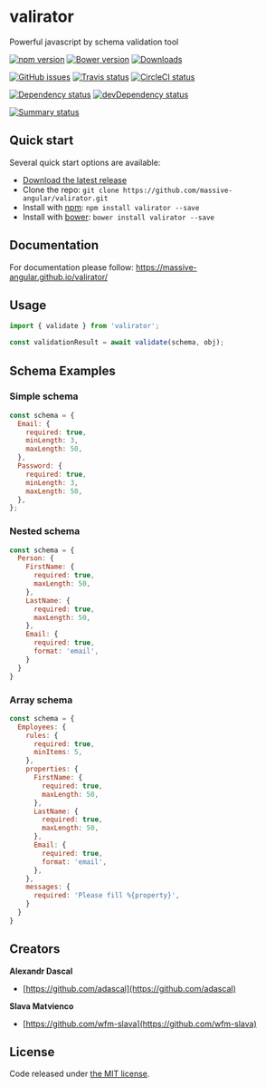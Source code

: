 # valirator
Powerful javascript by schema validation tool

[![npm version][npm-image]][npm-url] [![Bower version][bower-image]][bower-url] [![Downloads][downloads-image]][downloads-url]

[![GitHub issues][github-image]][github-url] [![Travis status][travis-image]][travis-url] [![CircleCI status][circleci-image]][circleci-url]

[![Dependency status][david-image]][david-url] [![devDependency status][david-dev-image]][david-dev-url]

[![Summary status][nodei-image]][nodei-url]

## Quick start
Several quick start options are available:

* [Download the latest release][download-url]
* Clone the repo: `git clone https://github.com/massive-angular/valirator.git`
* Install with [npm][npm-url]: `npm install valirator --save`
* Install with [bower][bower-url]: `bower install valirator --save`

## Documentation
For documentation please follow: https://massive-angular.github.io/valirator/

## Usage
```javascript
import { validate } from 'valirator';

const validationResult = await validate(schema, obj);
```

## Schema Examples

### Simple schema
```javascript
const schema = {
  Email: {
    required: true,
    minLength: 3,
    maxLength: 50,
  },
  Password: {
    required: true,
    minLength: 3,
    maxLength: 50,
  },
};
```

### Nested schema
```javascript
const schema = {
  Person: {
    FirstName: {
      required: true,
      maxLength: 50,
    },
    LastName: {
      required: true,
      maxLength: 50,
    },
    Email: {
      required: true,
      format: 'email',
    }
  }
}
```

### Array schema
```javascript
const schema = {
  Employees: {
    rules: {
      required: true,
      minItems: 5,
    },
    properties: {
      FirstName: {
        required: true,
        maxLength: 50,
      },
      LastName: {
        required: true,
        maxLength: 50,
      },
      Email: {
        required: true,
        format: 'email',
      },
    },
    messages: {
      required: 'Please fill %{property}',
    }
  }
}
```

## Creators
**Alexandr Dascal**
* [https://github.com/adascal](https://github.com/adascal)

**Slava Matvienco**
* [https://github.com/wfm-slava](https://github.com/wfm-slava)

## License
Code released under [the MIT license](http://spdx.org/licenses/MIT).

[npm-url]: https://npmjs.com/package/valirator
[npm-image]: https://img.shields.io/npm/v/valirator.svg
[bower-url]: https://bower.io/search/?q=valirator
[bower-image]: https://img.shields.io/bower/v/valirator.svg
[github-url]: https://github.com/massive-angular/valirator/issues
[github-image]: https://img.shields.io/github/issues/massive-angular/valirator.svg
[travis-url]: https://travis-ci.org/massive-angular/valirator
[travis-image]: https://img.shields.io/travis/massive-angular/valirator/master.svg
[circleci-url]: https://circleci.com/gh/massive-angular/valirator
[circleci-image]: https://img.shields.io/circleci/project/massive-angular/valirator/master.svg
[david-url]: https://david-dm.org/massive-angular/valirator
[david-image]: https://img.shields.io/david/massive-angular/valirator.svg
[david-dev-url]: https://david-dm.org/massive-angular/valirator?type=dev
[david-dev-image]: https://img.shields.io/david/dev/massive-angular/valirator.svg
[nodei-url]: https://npmjs.com/package/valirator
[nodei-image]: https://nodei.co/npm/valirator.svg?downloads=true&downloadRank=true&stars=true
[download-url]: https://github.com/massive-angular/valirator/archive/v1.7.5.zip
[downloads-url]: https://npmjs.com/package/valirator
[downloads-image]: https://img.shields.io/npm/dm/valirator.svg
